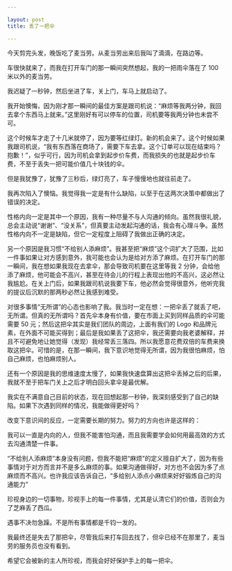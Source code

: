```yaml
---

layout: post
title: 丢了一把伞

---
```


今天剪完头发，晚饭吃了麦当劳。从麦当劳出来后我叫了滴滴，在路边等。

车很快就来了，而我在打开车门的那一瞬间突然想起，我的一把雨伞落在了 100 米以外的麦当劳。

我迟疑了一秒钟，然后坐进了车，关上门，车马上就启动了。

我开始懊悔，因为刚才那一瞬间的最佳方案是跟司机说：“麻烦等我两分钟，我回去拿个东西马上就来。”这里刚好有可以停车的位置，司机要等我两分钟也未尝不可。

这个时候车才走了十几米就停了，因为要等红绿灯。新的机会来了。这个时候如果我跟司机说，“我有东西落在商场了，需要下车去拿。这个订单可以现在结束吗？抱歉！”，似乎可行，因为司机会拿到起步价车费，而我损失的也就是起步价车费，不至于丢失一把可能价值几十块钱的伞。

但是我犹豫了，犹豫了三秒后，绿灯亮了，车子慢慢地也就往前走了。

我再次陷入了懊恼。我觉得我一定是有什么缺陷，以至于在这两次决策中都做出了错误的决定。

性格内向一定是其中一个原因，我有一种尽量不与人沟通的倾向。虽然我很礼貌，总会主动说“谢谢”、“没关系”，但真要主动发起沟通的话，我会有心理斗争。虽然性格内向不一定是缺陷，但它一定程度上阻碍了我做出正确的决定。

另一个原因是我习惯“不给别人添麻烦”。我甚至把“麻烦”这个词扩大了范围，比如一件事如果让对方感到意外，我可能也会认为是给对方添了麻烦。在打开车门的那一瞬间，我在想如果我现在去拿伞，那会导致司机要在这里等我 2 分钟，会给他添了麻烦，他可能会不高兴，甚至在待会儿的行程上表现出他的不高兴，这必然让我尴尬。在关上门后，如果我跟司机说我要下车，他必然会觉得很意外，他听完我的提议后沉默的那两秒必然让我感到难受。

对很多事情“无所谓”的心态也影响了我。我当时一定在想：一把伞丢了就丢了吧，无所谓。但真的无所谓吗？首先伞本身有价值，要在市面上买到同样品质的伞可能需要 50 元；然后这把伞其实是我们团队的周边，上面有我们的 Logo 和品牌元素，在外面不可能买得到；最后是我如果丢了这把伞，我还需要向我老婆解释，并且不可避免地让她觉得（发现）我经常丢三落四。所以我愿意花费双倍的车费来换取这把伞。可惜的是，在那一瞬间，我下意识地觉得无所谓，因为我很怕麻烦，怕自己麻烦，也怕麻烦别人。

还有一个原因是我的思维速度太慢了，如果我快速盘算出这把伞丢掉之后的后果，我就不至于把车门关上之后才明白回头拿伞是最优解。

我实在不满意自己目前的状态，现在回想起那一秒钟，我深刻感受到了自己的缺陷。如果下次遇到同样的情况，我能做得更好吗？

改变下意识间的反应，一定需要长期的努力。努力的方向也许是这样的：

我可以一直是内向的人，但我不能害怕沟通，而且我需要学会如何用最高效的方式去沟通清楚一件事。

“不给别人添麻烦”本身没有问题，但我不能把“麻烦”的定义擅自扩大了，因为有些事情对于对方而言并不是多么麻烦的事。如果沟通做得好，对方也不会因为多了点麻烦而不高兴。也许我应该告诉自己，“多给别人添点小麻烦来好好锻炼自己的沟通能力”

珍视身边的一切事物，珍视手上的每一件事情，尤其是认清它们的价值，否则会为了芝麻丢了西瓜。

遇事不决勿急躁。不是所有事情都是千钧一发的。

我最终还是失去了那把伞，尽管我后来打车回去找了，但伞已经不在那里了，麦当劳的服务员也没有看到。

希望它会被新的主人所珍视，而我会好好保护手上的每一把伞。